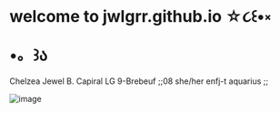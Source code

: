 # welcome to jwlgrr.github.io ☆૮꒰•༝ •。꒱ა 
Chelzea Jewel B. Capiral LG 9-Brebeuf 
;;08 she/her enfj-t aquarius ;;

![image](https://user-images.githubusercontent.com/122419116/212211603-2a7f03ac-f7b7-431b-b7ea-861a5b653c52.png)
